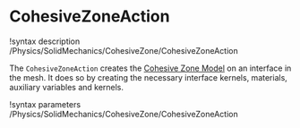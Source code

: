 # CohesiveZoneAction

!syntax description /Physics/SolidMechanics/CohesiveZone/CohesiveZoneAction

The `CohesiveZoneAction` creates the [Cohesive Zone Model](syntax/Physics/SolidMechanics/CohesiveZone/index.md) on an interface in the mesh. It does so by creating the necessary interface kernels, materials, auxiliary variables and kernels.

!syntax parameters /Physics/SolidMechanics/CohesiveZone/CohesiveZoneAction
